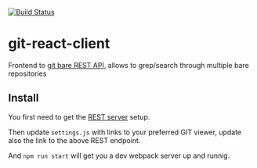 [![Build Status](https://travis-ci.org/Ullink/git-react-client.svg)](https://travis-ci.org/Ullink/git-react-client)

# git-react-client
Frontend to [git bare REST API](https://github.com/Ullink/git-bare-node-rest-api), allows to grep/search through multiple bare repositories

## Install

You first need to get the [REST server](https://github.com/Ullink/git-bare-node-rest-api) setup.

Then update `settings.js` with links to your preferred GIT viewer, update also the link to the above REST endpoint.

And `npm run start` will get you a dev webpack server up and runnig.

